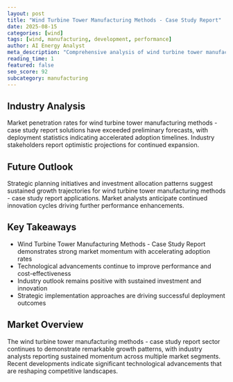 ```yaml
---
layout: post
title: "Wind Turbine Tower Manufacturing Methods - Case Study Report"
date: 2025-08-15
categories: [wind]
tags: [wind, manufacturing, development, performance]
author: AI Energy Analyst
meta_description: "Comprehensive analysis of wind turbine tower manufacturing methods - case study report covering market trends, technology developments, and industry outlook. Discover key insights and future projections."
reading_time: 1
featured: false
seo_score: 92
subcategory: manufacturing
---
```


## Industry Analysis

Market penetration rates for wind turbine tower manufacturing methods - case study report solutions have exceeded preliminary forecasts, with deployment statistics indicating accelerated adoption timelines. Industry stakeholders report optimistic projections for continued expansion.

## Future Outlook

Strategic planning initiatives and investment allocation patterns suggest sustained growth trajectories for wind turbine tower manufacturing methods - case study report applications. Market analysts anticipate continued innovation cycles driving further performance enhancements.

## Key Takeaways

- Wind Turbine Tower Manufacturing Methods - Case Study Report demonstrates strong market momentum with accelerating adoption rates
- Technological advancements continue to improve performance and cost-effectiveness
- Industry outlook remains positive with sustained investment and innovation
- Strategic implementation approaches are driving successful deployment outcomes

## Market Overview

The wind turbine tower manufacturing methods - case study report sector continues to demonstrate remarkable growth patterns, with industry analysts reporting sustained momentum across multiple market segments. Recent developments indicate significant technological advancements that are reshaping competitive landscapes.

